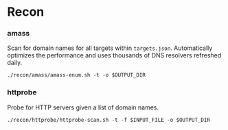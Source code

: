 # Recon

### amass

Scan for domain names for all targets within `targets.json`. Automatically optimizes the performance and uses thousands of DNS resolvers refreshed daily.

```shell
./recon/amass/amass-enum.sh -t -o $OUTPUT_DIR
```

### httprobe

Probe for HTTP servers given a list of domain names.

```shell
./recon/httprobe/httprobe-scan.sh -t -f $INPUT_FILE -o $OUTPUT_DIR
```

